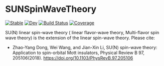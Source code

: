 # SUNSpinWaveTheory

[![Stable](https://img.shields.io/badge/docs-stable-blue.svg)](https://Quantum-Many-Body.github.io/SUNSpinWaveTheory.jl/stable/)
[![Dev](https://img.shields.io/badge/docs-dev-blue.svg)](https://Quantum-Many-Body.github.io/SUNSpinWaveTheory.jl/dev/)
[![Build Status](https://github.com/Quantum-Many-Body/SUNSpinWaveTheory.jl/actions/workflows/CI.yml/badge.svg?branch=master)](https://github.com/Quantum-Many-Body/SUNSpinWaveTheory.jl/actions/workflows/CI.yml?query=branch%3Amaster)
[![Coverage](https://codecov.io/gh/Quantum-Many-Body/SUNSpinWaveTheory.jl/branch/master/graph/badge.svg)](https://codecov.io/gh/Quantum-Many-Body/SUNSpinWaveTheory.jl)

SU(N) linear spin-wave theory ( linear flavor-wave theory, Multi-flavor spin wave theory) is the extension of the linear spin-wave theory. Please cite:
- Zhao-Yang Dong, Wei Wang, and Jian-Xin Li, SU(N) spin-wave theory: Application to spin-orbital Mott insulators, Physical Review B 97, 205106(2018). https://doi.org/10.1103/PhysRevB.97.205106

